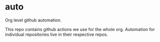 # auto

Org level github automation.

This repo contains github actions we use for the whole org. Automation for individual repositories live in their
respective repos.
